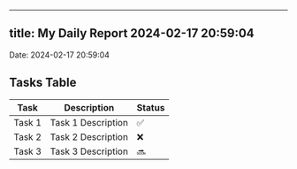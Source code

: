 
---
title: My Daily Report 2024-02-17 20:59:04
---

Date: 2024-02-17 20:59:04

## Tasks Table

| Task | Description | Status |
|------|-------------|--------|
| Task 1 | Task 1 Description | ✅ |
| Task 2 | Task 2 Description | ❌ |
| Task 3 | Task 3 Description | 🔜 |
